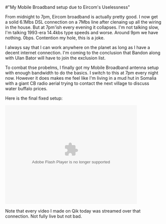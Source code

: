 #"My Mobile Broadband setup due to Eircom's Uselessness"


 <p>From midnight to 7pm, Eircom broadband is actually pretty good. I now get a solid 6.1Mbs DSL connection on a 7Mbs line after clenaing up all the wiring in the house. But at 7pm'ish every evening it collapses. I'm not talking slow, I'm talking 1993-era 14.4kbs type speeds and worse. Around 9pm we have nothing. 0bps. Contention my hole, this is a joke.</p>
<p>I always say that I can work anywhere on the planet as long as I have a decent internet connection. I'm coming to the conclusion that Bandon along with Ulan Bator will have to join the exclusion list.</p>
<p>To combat thse probelms, I finally got my Mobile Broadband antenna setup with enough bandwidth to do the basics. I switch to this at 7pm every night now. However it does makes me feel like I'm living in a mud hut in Somalia with a giant CB radio aerial trying to contact the next village to discuss water buffalo prices.</p>
<p>Here is the final fixed setup:</p>
<p><object id="qikPlayer" align="middle" height="319" classid="clsid:d27cdb6e-ae6d-11cf-96b8-444553540000" width="425" codebase="http://download.macromedia.com/pub/shockwave/cabs/flash/swflash.cab#version=9,0,115,0"><param name="allowScriptAccess" value="sameDomain" /><param name="allowFullScreen" value="true" /><param name="movie" value="http://assets0.qik.com/swfs/qikPlayer5.swf?1322219580" /><param name="quality" value="high" /><param name="bgcolor" value="#000000" /><param name="FlashVars" value="streamID=ab41b099c65e4e9e993ce66b4345df5e&autoplay=false" /><embed name="qikPlayer" pluginspage="http://www.macromedia.com/go/getflashplayer" allowFullScreen="true" allowScriptAccess="sameDomain" src="http://assets0.qik.com/swfs/qikPlayer5.swf?1322219580" FlashVars="streamID=ab41b099c65e4e9e993ce66b4345df5e&autoplay=false" type="application/x-shockwave-flash" align="middle" height="319" quality="high" width="425" bgcolor="#000000"></embed></object></p>
<p>Note that every video I made on Qik today was streamed over that connection. Not fully live but not bad.</p>
<p></p>
 